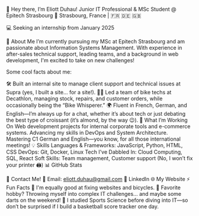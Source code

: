 👋 Hey there, I’m Eliott Duhau!
Junior IT Professional & MSc Student @ Epitech Strasbourg
📍 Strasbourg, France | 🇫🇷 🇩🇪 🇬🇧

💻 Seeking an internship from January 2025

🚀 About Me
I’m currently pursuing my MSc at Epitech Strasbourg and am passionate about Information Systems Management. With experience in after-sales technical support, leading teams, and a background in web development, I'm excited to take on new challenges!

Some cool facts about me:

🛠 Built an internal site to manage client support and technical issues at Supra (yes, I built a site... for a site!).
🚴‍♂️ Led a team of bike techs at Decathlon, managing stock, repairs, and customer orders, while occasionally being the “Bike Whisperer.”
🌍 Fluent in French, German, and English—I’m always up for a chat, whether it’s about tech or just debating the best type of croissant (it’s almond, by the way 😉).
💼 What I’m Working On
Web development projects for internal corporate tools and e-commerce systems.
Advancing my skills in DevOps and System Architecture.
Mastering C1 German and English—you know, for all those international meetings!
💡 Skills
Languages & Frameworks: JavaScript, Python, HTML, CSS
DevOps: Git, Docker, Linux
Tech I've Dabbled In: Cloud Computing, SQL, React
Soft Skills: Team management, Customer support (No, I won’t fix your printer 🖨️)
📊 GitHub Stats
<!-- Add your GitHub stats dynamically -->

💬 Contact Me!
📧 Email: eliott.duhau@gmail.com
💼 LinkedIn
🌐 My Website
⚡ Fun Facts
🔧 I'm equally good at fixing websites and bicycles.
🎯 Favorite hobby? Throwing myself into complex IT challenges... and maybe some darts on the weekend!
🏀 I studied Sports Science before diving into IT—so don’t be surprised if I build a basketball score tracker one day.
